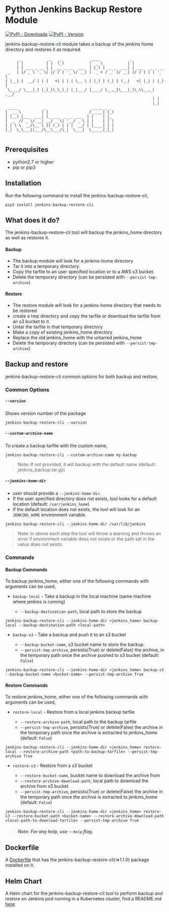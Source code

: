 # Python Jenkins Backup Restore Module

[![PyPI - Downloads](https://img.shields.io/pypi/dm/jenkins-backup-restore-cli?style=plastic)](https://pypi.org/project/jenkins-backup-restore-cli/)
[![PyPI - Version](https://img.shields.io/pypi/v/jenkins-backup-restore-cli?style=plasticl&logo=pypi)](https://pypi.org/project/jenkins-backup-restore-cli/)

jenkins-backup-restore-cli module takes a backup of the jenkins home directory and restores it as required.

```
      _            _    _             ____             _
     | |          | |  (_)           |  _ \           | |
     | | ___ _ __ | | ___ _ __  ___  | |_) | __ _  ___| | ___   _ _ __
 _   | |/ _ \ '_ \| |/ / | '_ \/ __| |  _ < / _` |/ __| |/ / | | | '_ \
| |__| |  __/ | | |   <| | | | \__ \ | |_) | (_| | (__|   <| |_| | |_) |
 \____/ \___|_| |_|_|\_\_|_| |_|___/ |____/ \__,_|\___|_|\_\\__,_| .__/
                                                                 | |
                                                                 |_|
 _____           _                    _____ _ _
|  __ \         | |                  / ____| (_)
| |__) |___  ___| |_ ___  _ __ ___  | |    | |_
|  _  // _ \/ __| __/ _ \| '__/ _ \ | |    | | |
| | \ \  __/\__ \ || (_) | | |  __/ | |____| | |
|_|  \_\___||___/\__\___/|_|  \___|  \_____|_|_|


``` 

## Prerequisites
- python2.7 or higher
- pip or pip3 

## Installation
Run the following command to install the jenkins-backup-restore-cli,
```
pip3 install jenkins-backup-restore-cli
```

## What does it do?
The jenkins-backup-restore-cli tool will backup the jenkins_home directory as well as restores it.

#### Backup
* The backup module will look for a jenkins-home directory
* Tar it into a temporary directory.
* Copy the tarfile to an user specified location or to a AWS s3 bucket.
* Delete the temporary directory (can be persisted with `--persist-tmp-archive`)

#### Restore
* The restore module will look for a jenkins-home directory that needs to be restored
* create a tmp directory and copy the tarfile or download the tarfile from an s3 bucket to it.
* Untar the tarfile in that temporary directory
* Make a copy of existing jenkins_home directory
* Replace the old jenkins_home with the untarred jenkins_home
* Delete the temporary directory (can be persisted with `--persist-tmp-archive`)

## Backup and restore
jenkins-backup-restore-cli common options for both backup and restore,

### Common Options

##### `--version`
Shows version number of the package
```
jenkins-backup-restore-cli --version
```

##### `--custom-archive-name`
To create a backup tarfile with the custom name, 
```
jenkins-backup-restore-cli --custom-archive-name my-backup
```
> Note: If not provided, it will backup with the default name (default: jenkins_backup.tar.gz)


##### `--jenkins-home-dir`
* user should provide a `--jenkins-home-dir`. 
* If the user specified directory does not exists, tool looks for a default location (default: `/var/jenkins_home`)
* If the default location does not exists, the tool will look for an `JENKINS_HOME` environment variable.
```
jenkins-backup-restore-cli --jenkins-home-dir /var/lib/jenkins
```

> Note:  In above each step the tool will throw a warning and throws an error if environment variable does not exists or 
> the path set in the value does not exists. 

### Commands

#### Backup Commands

To backup jenkins_home, either one of the following commands with arguments can be used,

* `backup-local` - Take a backup in the local machine (same machine where jenkins is running)

  * `--backup-destination-path`, local path to store the backup
 
```
jenkins-backup-restore-cli --jenkins-home-dir <jenkins_home> backup-local --backup-destination-path <local-path>
```

* `backup-s3` - Take a backup and push it to an s3 bucket

  * `--backup-bucket-name`, s3 bucket name to store the backup.
  * `--persist-tmp-archive`, persists(True) or delete(False) the archive, in the temporary path once the archive pushed to s3 bucket (default: `False`)

```
jenkins-backup-restore-cli --jenkins-home-dir <jenkins_home> backup-s3 --backup-bucket-name <bucket-name> --persist-tmp-archive True
```

#### Restore Commands

To restore jenkins_home, either one of the following commands with arguments can be used,

* `restore-local` - Restore from a local jenkins backup tarfile

  * `--restore-archive-path`, local path to the backup tarfile
  * `--persist-tmp-archive`, persists(True) or delete(False) the archive in the temporary path once the archive is extracted to jenkins_home (default: `False`)
  
```
jenkins-backup-restore-cli --jenkins-home-dir <jenkins_home> restore-local --restore-archive-path <path-to-backup-tarfile> --persist-tmp-archive True
```

* `restore-s3` - Restore from a s3 bucket

  * `--restore-bucket-name`, bucket name to download the archive from
  * `--restore-archive-download-path`, local path to download the archive from s3 bucket
  * `--persist-tmp-archive`, persists(True) or delete(False) the archive in the temporary path once the archive is extracted to jenkins_home (default: `False`)

```
jenkins-backup-restore-cli --jenkins-home-dir <jenkins_home> restore-s3 --restore-bucket-path <bucket-name> --restore-archive-download-path <local-path-to-download-tarfile> --persist-tmp-archive True
```
 
> ##### Note: For any help, use `--help` flag. 

## Dockerfile
A [Dockerfile](Dockerfile) that has the jenkins-backup-restore-cli(=>1.1.0) package installed on it.


## Helm Chart
A Helm chart for the jenkins-backup-restore-cli tool to perform backup and restore on Jenkins pod running in a Kubernetes cluster, find a README.md [here](jenkins-backup-restore-cli/README.md). 